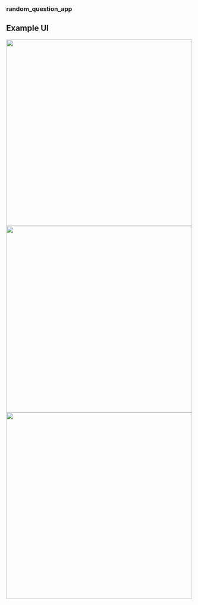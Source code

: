 ### random_question_app
## Example UI

<img src="https://user-images.githubusercontent.com/61825272/157225919-beef7bad-a5f5-4c02-821d-48fd4da81229.png" height="500"/>
<img src="https://user-images.githubusercontent.com/61825272/157225931-1323596b-e336-4e38-bab3-43857bb9b4fc.png" height="500"/>
<img src="https://user-images.githubusercontent.com/61825272/157225938-8a8247ac-556e-41b8-98bc-825c615aa385.png" height="500"/>
